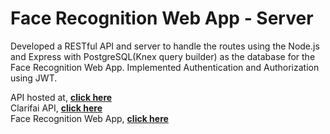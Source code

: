 # Face Recognition Web App - Server

Developed a RESTful API and server to handle the routes using the Node.js and Express with PostgreSQL(Knex query builder) as the database for the Face Recognition Web App. Implemented Authentication and Authorization using JWT.

API hosted at, **[click here](https://frwa-server-v2.herokuapp.com/)**\
Clarifai API, **[click here](https://github.com/Clarifai/clarifai-javascript)**\
Face Recognition Web App, **[click here](https://frwa-react.vercel.app/)**
